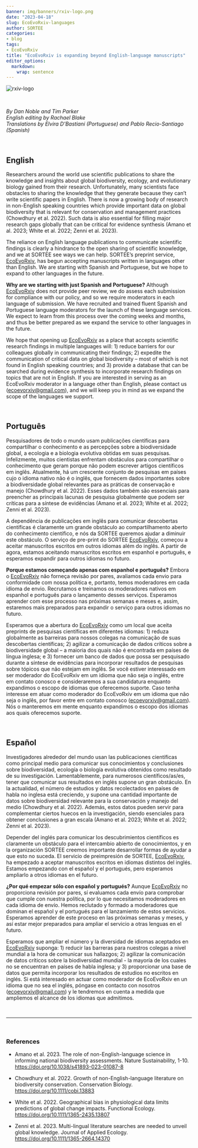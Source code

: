 ```yaml
---
banner: img/banners/rxiv-logo.png
date: "2023-04-18"
slug: EcoEvoRxiv-languages
author: SORTEE
categories:
- blog
tags:
- EcoEvoRxiv
title: "EcoEvoRxiv is expanding beyond English-language manuscripts" 
editor_options: 
  markdown: 
    wrap: sentence
---
```


![rxiv-logo](/img/rxiv-logo.png)   

&nbsp;

*By Dan Noble and Tim Parker*   
*English editing by Rachael Blake*    
*Translations by Elvira D'Bastiani (Portuguese) and Pablo Recio-Santiago (Spanish)*   

&nbsp;

## English

Researchers around the world use scientific publications to share the knowledge and insights about global biodiversity, ecology, and evolutionary biology gained from their research. Unfortunately, many scientists face obstacles to sharing the knowledge that they generate because they can’t write scientific papers in English. There is now a growing body of research in non-English speaking countries which provide important data on global biodiversity that is relevant for conservation and management practices (Chowdhury et al. 2022). Such data is also essential for filling major research gaps globally that can be critical for evidence synthesis (Amano et al. 2023; White et al. 2022; Zenni et al. 2023).    

The reliance on English language publications to communicate scientific findings is clearly a hindrance to the open sharing of scientific knowledge, and we at SORTEE see ways we can help.  SORTEE’s preprint service, [EcoEvoRxiv](https://ecoevorxiv.org), has begun accepting manuscripts written in languages other than English. We are starting with Spanish and Portuguese, but we hope to expand to other languages in the future.    

**Why are we starting with just Spanish and Portuguese?** Although [EcoEvoRxiv](https://ecoevorxiv.org) does not provide peer review, we do assess each submission for compliance with our policy, and so we require moderators in each language of submission. We have recruited and trained fluent Spanish and Portuguese language moderators for the launch of these language services. We expect to learn from this process over the coming weeks and months, and thus be better prepared as we expand the service to other languages in the future.     

We hope that opening up [EcoEvoRxiv](https://ecoevorxiv.org) as a place that accepts scientific research findings in multiple languages will: 1) reduce barriers for our colleagues globally in communicating their findings; 2) expedite the communication of critical data on global biodiversity – most of which is not found in English speaking countries; and 3) provide a database that can be searched during evidence synthesis to incorporate research findings on topics that are not in English. If you are interested in serving as an EcoEvoRxiv moderator in a language other than English, please contact us (ecoevorxiv@gmail.com), and we will keep you in mind as we expand the scope of the languages we support.    

&nbsp;

## Português

Pesquisadores de todo o mundo usam publicações científicas para compartilhar o conhecimento e as percepções sobre a biodiversidade global, a ecologia e a biologia evolutiva obtidas em suas pesquisas. Infelizmente, muitos cientistas enfrentam obstáculos para compartilhar o conhecimento que geram porque não podem escrever artigos científicos em inglês. Atualmente, há um crescente conjunto de pesquisas em países cujo o idioma nativo não é o inglês, que fornecem dados importantes sobre a biodiversidade global relevantes para as práticas de conservação e manejo (Chowdhury et al. 2022). Esses dados também são essenciais para preencher as principais lacunas de pesquisa globalmente que podem ser críticas para a síntese de evidências (Amano et al. 2023; White et al. 2022; Zenni et al. 2023).    

A dependência de publicações em inglês para comunicar descobertas científicas é claramente um grande obstáculo ao compartilhamento aberto do conhecimento científico, e nós da SORTEE queremos ajudar a diminuir este obstáculo. O serviço de pre-print do SORTEE [EcoEvoRxiv](https://ecoevorxiv.org), começou a aceitar manuscritos escritos em outros idiomas além do inglês. A partir de agora, estamos aceitando manuscritos escritos em espanhol e português, e esperamos expandir para outros idiomas no futuro.   

**Porque estamos começando apenas com espanhol e português?** Embora o [EcoEvoRxiv](https://ecoevorxiv.org) não forneça revisão por pares, avaliamos cada envio para conformidade com nossa política e, portanto, temos moderadores em cada idioma de envio. Recrutamos e treinamos os moderadores nativos em espanhol e português para o lançamento desses serviços. Esperamos aprender com esse processo nas próximas semanas e meses e, assim, estaremos mais preparados para expandir o serviço para outros idiomas no futuro.    

Esperamos que a abertura do [EcoEvoRxiv](https://ecoevorxiv.org) como um local que aceita preprints de pesquisas científicas em diferentes idiomas: 1) reduza globalmente as barreiras para nossos colegas na comunicação de suas descobertas científicas; 2) agilizar a comunicação de dados críticos sobre a biodiversidade global – a maioria dos quais não é encontrada em países de língua inglesa; e 3) fornecer um banco de dados que possa ser pesquisado durante a síntese de evidências para incorporar resultados de pesquisas sobre tópicos que não estejam em inglês. Se você estiver interessado em ser moderador do EcoEvoRxiv em um idioma que não seja o inglês, entre em contato conosco e consideraremos a sua candidatura enquanto expandimos o escopo de idiomas que oferecemos suporte. Caso tenha interesse em atuar como moderador do EcoEvoRxiv em um idioma que não seja o inglês, por favor entre em contato conosco (ecoevorxiv@gmail.com). Nós o manteremos em mente enquanto expandimos o escopo dos idiomas aos quais oferecemos suporte.    

&nbsp;

## Español

Investigadores alrededor del mundo usan las publicaciones científicas como principal medio para comunicar sus conocimientos y conclusiones sobre biodiversidad, ecología o biología evolutiva obtenidos como resultado de su investigación. Lamentablemente, para numerosos científicos/as/es, tener que comunicar sus resultados en inglés supone un gran obstáculo. En la actualidad, el número de estudios y datos recolectados en países de habla no inglesa está creciendo, y supone una cantidad importante de datos sobre biodiversidad relevante para la conservación y manejo del medio (Chowdhury et al. 2022). Además, estos datos pueden servir para complementar ciertos huecos en la investigación, siendo esenciales para obtener conclusiones a gran escala (Amano et al. 2023; White et al. 2022; Zenni et al. 2023).    

Depender del inglés para comunicar los descubrimientos científicos es claramente un obstáculo para el intercambio abierto de conocimientos, y en la organización SORTEE creemos importante desarrollar formas de ayudar a que esto no suceda. El servicio de preimpresión de SORTEE, [EcoEvoRxiv](https://ecoevorxiv.org), ha empezado a aceptar manuscritos escritos en idiomas distintos del inglés. Estamos empezando con el español y el portugués, pero esperamos ampliarlo a otros idiomas en el futuro.   

**¿Por qué empezar sólo con español y portugués?** Aunque [EcoEvoRxiv](https://ecoevorxiv.org) no proporciona revisión por pares, sí evaluamos cada envío para comprobar que cumple con nuestra política, por lo que necesitamos moderadores en cada idioma de envío. Hemos reclutado y formado a moderadores que dominan el español y el portugués para el lanzamiento de estos servicios. Esperamos aprender de este proceso en las próximas semanas y meses, y así estar mejor preparados para ampliar el servicio a otras lenguas en el futuro.    

Esperamos que ampliar el número y la diversidad de idiomas aceptados en [EcoEvoRxiv](https://ecoevorxiv.org) suponga: 1) reducir las barreras para nuestros colegas a nivel mundial a la hora de comunicar sus hallazgos; 2) agilizar la comunicación de datos críticos sobre la biodiversidad mundial - la mayoría de los cuales no se encuentran en países de habla inglesa; y 3) proporcionar una base de datos que permita incorporar los resultados de estudios no escritos en inglés. Si está interesado en actuar como moderador de EcoEvoRxiv en un idioma que no sea el inglés, póngase en contacto con nosotros (ecoevorxiv@gmail.com) y le tendremos en cuenta a medida que ampliemos el alcance de los idiomas que admitimos.   

&nbsp;

---

&nbsp;

### References

* Amano et al. 2023. The role of non-English-language science in informing national biodiversity assessments. Nature Sustainability, 1-10. https://doi.org/10.1038/s41893-023-01087-8

* Chowdhury et al. 2022. Growth of non-English-language literature on biodiversity conservation. Conservation Biology. https://doi.org/10.1111/cobi.13883

* White et al. 2022. Geographical bias in physiological data limits predictions of global change impacts. Functional Ecology. https://doi.org/10.1111/1365-2435.13807

* Zenni et al. 2023.  Multi-lingual literature searches are needed to unveil global knowledge. Journal of Applied Ecology. https://doi.org/10.1111/1365-2664.14370
